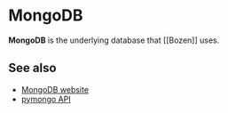 # MongoDB

**MongoDB** is the underlying database that [[Bozen]] uses.

## See also

* [MongoDB website](https://www.mongodb.com/)
* [pymongo API](https://api.mongodb.com/python/current/)